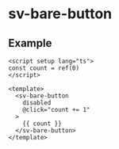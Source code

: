 # sv-bare-button

## Example

```vue
<script setup lang="ts">
const count = ref(0)
</script>

<template>
  <sv-bare-button
    disabled
    @click="count += 1"
  >
    {{ count }}
  </sv-bare-button>
</template>
```
